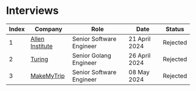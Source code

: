 # Interviews

| Index | Company | Role | Date | Status |
| ----- | ------- | ---- | ---- | ------ |
| 1     | [Allen Institute](https://www.example.com) | Senior Software Engineer | 21 April 2024 | Rejected |
| 2     | [Turing](https://github.com/ravi26067/Coding/blob/master/Interview%20Questions/2024/turing_golang.md) | Senior Golang Engineer | 26 April 2024 | Rejected |
| 3     | [MakeMyTrip](https://github.com/ravi26067/Coding/blob/master/Interview%20Questions/2024/mmt_dsa.md) | Senior Software Engineer | 08 May 2024 | Rejected |
